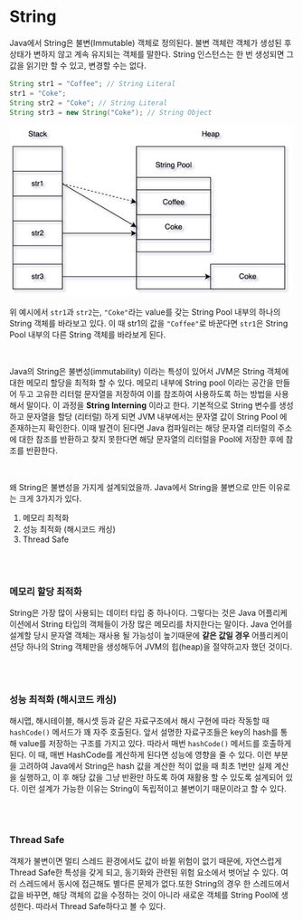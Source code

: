 # String


Java에서 String은 불변(Immutable) 객체로 정의된다. 불변 객체란 객체가 생성된 후 상태가 변하지 않고 계속 유지되는 객체를 말한다. String 인스턴스는 한 번 생성되면 그 값을 읽기만 할 수 있고, 변경할 수는 없다.

```java
String str1 = "Coffee"; // String Literal
str1 = "Coke"; 
String str2 = "Coke"; // String Literal
String str3 = new String("Coke"); // String Object
```

<img src="./images/string-heap.jpg" width="500px"/>

위 예시에서 `str1`과 `str2`는, `"Coke"`라는 value를 갖는 String Pool 내부의 하나의 String 객체를 바라보고 있다. 이 때 str1의 값을 `"Coffee"`로 바꾼다면 `str1`은 String Pool 내부의 다른 String 객체를 바라보게 된다.

<br/>

Java의 String은 불변성(immutability) 이라는 특성이 있어서 JVM은 String 객체에 대한 메모리 할당을 최적화 할 수 있다. 메모리 내부에 String pool 이라는 공간을 만들어 두고 고유한 리터럴 문자열을 저장하여 이를 참조하여 사용하도록 하는 방법을 사용해서 말이다. 이 과정을 **String Interning** 이라고 한다. 기본적으로 String 변수를 생성하고 문자열을 할당 (리터럴) 하게 되면 JVM 내부에서는 문자열 값이 String Pool 에 존재하는지 확인한다. 이때 발견이 된다면 Java 컴파일러는 해당 문자열 리터럴의 주소에 대한 참조를 반환하고 찾지 못한다면 해당 문자열의 리터럴을 Pool에 저장한 후에 참조를 반환한다.

<br/>

왜 String은 불변성을 가지게 설계되었을까. Java에서 String을 불변으로 만든 이유로는 크게 3가지가 있다.

1. 메모리 최적화
2. 성능 최적화 (해시코드 캐싱)
3. Thread Safe

<br/><br/>

### 메모리 할당 최적화

String은 가장 많이 사용되는 데이터 타입 중 하나이다. 그렇다는 것은 Java 어플리케이션에서 String 타입의 객체들이 가장 많은 메모리를 차지한다는 말이다. Java 언어를 설계할 당시 문자열 객체는 재사용 될 가능성이 높기때문에 **같은 값일 경우** 어플리케이션당 하나의 String 객체만을 생성해두어 JVM의 힙(heap)을 절약하고자 했던 것이다.

<br/><br/>

### 성능 최적화 (해시코드 캐싱)

해시맵, 해시테이블, 해시셋 등과 같은 자료구조에서 해시 구현에 따라 작동할 때 `hashCode()` 메서드가 꽤 자주 호출된다. 앞서 설명한 자료구조들은 key의 hash를 통해 value를 저장하는 구조를 가지고 있다. 따라서 매번 `hashCode()` 메서드를 호출하게 된다. 이 때, 매번 HashCode를 계산하게 된다면 성능에 영향을 줄 수 있다. 이런 부분을 고려하여 Java에서 String은 hash 값을 계산한 적이 없을 때 최초 1번만 실제 계산을 실행하고, 이 후 해당 값을 그냥 반환만 하도록 하여 재활용 할 수 있도록 설계되어 있다. 이런 설계가 가능한 이유는 String이 독립적이고 불변이기 때문이라고 할 수 있다.

<br/><br/>

### Thread Safe

객체가 불변이면 멀티 스레드 환경에서도 값이 바뀔 위험이 없기 때문에, 자연스럽게 Thread Safe한 특성을 갖게 되고, 동기화와 관련된 위험 요소에서 벗어날 수 있다. 여러 스레드에서 동시에 접근해도 별다른 문제가 없다.또한 String의 경우 한 스레드에서 값을 바꾸면, 해당 객체의 값을 수정하는 것이 아니라 새로운 객체를 String Pool에 생성한다. 따라서 Thread Safe하다고 볼 수 있다.
